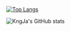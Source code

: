 <!---
- 👋 Hi, I’m @KngJa
- 👀 I’m interested in ...
- 🌱 I’m currently learning ...
- 💞️ I’m looking to collaborate on ...
- 📫 How to reach me ...

KngJa/KngJa is a ✨ special ✨ repository because its `README.md` (this file) appears on your GitHub profile.
You can click the Preview link to take a look at your changes.
--->
[![Top Langs](https://github-readme-stats.vercel.app/api/top-langs/?username=cyzhou&layout=compact)](https://github.com/anuraghazra/github-readme-stats)

![KngJa's GitHub stats](https://github-readme-stats.vercel.app/api?username=KngJa&theme=synthwave&show_icons=true&hide=issues,stars)
